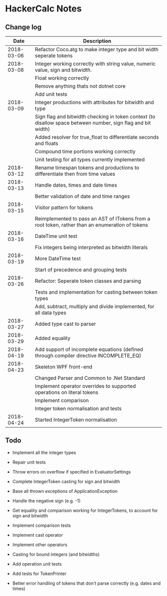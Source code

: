 HackerCalc Notes
================

Change log
----------

| Date          | Description                                                                                                  |
|---------------|--------------------------------------------------------------------------------------------------------------|
| 2018-03-06    | Refactor Coco.atg to make integer type and bit width seperate tokens                                         |
| 2018-03-08    | Integer working correctly with string value, numeric value, sign and bitwidth.                               |
|               | Float working correctly                                                                                      |
|               | Remove anything thats not dotnet core                                                                        |
|               | Add unit tests                                                                                               |
| 2018-03-09    | Integer productions with attributes for bitwidth and type                                                    |
|               | Sign flag and bitwidth checking in token context (to disallow space between number, sign flag and bit width) |
|               | Added resolver for true_float to differentiate seconds and floats                                            |
|               | Compound time portions working correctly                                                                     |
|               | Unit testing for all types currently implemented                                                             |
| 2018-03-12    | Rename timespan tokens and productions to differentiate then from time values                                |
| 2018-03-13    | Handle dates, times and date times                                                                           |
|               | Better validation of date and time ranges                                                                    |
| 2018-03-15    | Visitor pattern for tokens                                                                                   |
|               | Reimplemented to pass an AST of ITokens from a root token, rather than an enumeration of tokens              |
| 2018-03-16    | DateTime unit test                                                                                           |
|               | Fix integers being interpreted as bitwidth literals                                                          |
| 2018-03-19    | More DateTime test                                                                                           |
|               | Start of precedence and grouping tests                                                                       |
| 2018-03-26    | Refactor: Seperate token classes and parsing                                                                 |
|               | Tests and implementation for casting between token types                                                     |
|               | Add, subtract, multiply and divide implemented, for all data types                                           |
| 2018-03-27    | Added type cast to parser                                                                                    |
| 2018-03-29    | Added equality                                                                                               |
| 2018-04-19    | Add support of incomplete equations (defined through compiler directive INCOMPLETE_EQ)                       |
| 2018-04-23    | Skeleton WPF front-end                                                                                       |
|               | Changed Parser and Common to .Net Standard                                                                   |
|               | Implement operator overrides to supported operations on literal tokens                                       |
|               | Implement comparison                                                                                         |
|               | Integer token normalisation and tests                                                                        |
| 2018-04-24    | Started IntegerToken normalisation                                                                           |

Todo
----

* Implement all the integer types
* Repair unit tests


* Throw errors on overflow if specified in EvaluatorSettings
* Complete IntegerToken casting for sign and bitwidth
* Base all thrown exceptions of ApplicationException
* Handle the negative sign (e.g. -1)
* Get equality and comparison working for IntegerTokens, to account for sign and bitwidth
* Implement comparison tests
* Implement cast operator
* Implement other operators
* Casting for bound integers (and bitwidths)
* Add operation unit tests
* Add tests for TokenPrinter
* Better error handling of tokens that don't parse correctly (e.g. dates and times)
